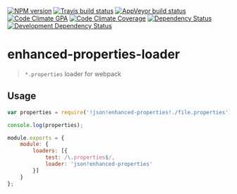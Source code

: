 [![NPM version](http://img.shields.io/npm/v/enhanced-properties-loader.svg?style=flat-square)](https://www.npmjs.org/package/enhanced-properties-loader)
[![Travis build status](http://img.shields.io/travis/Fitbit/enhanced-properties-loader/master.svg?style=flat-square)](https://travis-ci.org/Fitbit/enhanced-properties-loader)
[![AppVeyor build status](https://img.shields.io/appveyor/ci/Fitbit/enhanced-properties-loader/master.svg?style=flat-square)](https://ci.appveyor.com/project/Fitbit/enhanced-properties-loader/branch/master)
[![Code Climate GPA](https://img.shields.io/codeclimate/github/Fitbit/enhanced-properties-loader.svg?style=flat-square)](https://codeclimate.com/github/Fitbit/enhanced-properties-loader)
[![Code Climate Coverage](https://img.shields.io/codeclimate/coverage/github/Fitbit/enhanced-properties-loader.svg?style=flat-square)](https://codeclimate.com/github/Fitbit/enhanced-properties-loader)
[![Dependency Status](https://img.shields.io/david/Fitbit/enhanced-properties-loader.svg?style=flat-square)](https://david-dm.org/Fitbit/enhanced-properties-loader)
[![Development Dependency Status](https://img.shields.io/david/dev/Fitbit/enhanced-properties-loader.svg?style=flat-square)](https://david-dm.org/Fitbit/enhanced-properties-loader#info=devDependencies)

<a name="enhanced-properties-loader"></a>
# enhanced-properties-loader
> `*.properties` loader for webpack

<a name="enhanced-properties-loader-usage"></a>
## Usage

```javascript
var properties = require('!json!enhanced-properties!./file.properties');

console.log(properties);

```

```javascript
module.exports = {
    module: {
        loaders: [{
            test: /\.properties$/,
            loader: 'json!enhanced-properties'
        }]
    }
};

```

